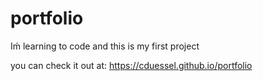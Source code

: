 # portfolio
Iḿ learning to code and this is my first project

you can check it out at: https://cduessel.github.io/portfolio
